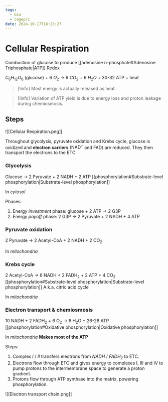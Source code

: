 ```yaml
---
tags:
  - bio
  - cegep/1
date: 2024-10-17T16:25:27
---
```


# Cellular Respiration

Combustion of glucose to produce [[adenosine n-phosphate#Adenosine Triphosphate|ATP]]
Redox

$C_6H_{12}O_6$ (glucose) + 6 $O_2$ -> 6 $CO_2$ + 6 $H_2O$ + 30-32 ATP + heat

> [!info] Most energy is actually released as heat.

> [!info] Variation of ATP yield is due to energy loss and proton leakage during chemiosmosis.

## Steps

![[Cellular Respiration.png]]

Throughout glycolysis, pyruvate oxidation and Krebs cycle, glucose is oxidized and **electron carriers** ($\mathrm{NAD^+}$ and $\mathrm{FAD}$) are reduced. They then transport the electrons to the ETC. 

### Glycolysis

Glucose -> 2 Pyruvate + 2 $\mathrm{NADH}$ + 2 ATP
[[phosphorylation#Substrate-level phosphorylation|Substrate-level phosphorylation]]

In *cytosol*

Phases:

1. Energy *investment* phase: glucose + 2 ATP -> 2 G3P
2. Energy *payoff* phase: 2 G3P -> 2 Pyruvate + 2 $\mathrm{NADH}$ + 4 ATP

### Pyruvate oxidation

2 Pyruvate -> 2 Acetyl-CoA + 2 $\mathrm{NADH}$ + 2 $\mathrm{CO_2}$

In *mitochondria*

### Krebs cycle

2 Acetyl-CoA -> 6 $\mathrm{NADH}$ + 2 $\mathrm{FADH_2}$ + 2 ATP + 4 $\mathrm{CO_2}$
[[phosphorylation#Substrate-level phosphorylation|Substrate-level phosphorylation]]
A.k.a. citric acid cycle

In *mitochondria*

### Electron transport & chemiosmosis

10 $\mathrm{NADH}$ + 2 $\mathrm{FADH_2}$ + 6 $\mathrm{O_2}$ -> 6 $\mathrm{H_2O}$ + 26-28 ATP
[[phosphorylation#Oxidative phosphorylation|Oxidative phosphorylation]]

In *mitochondria*
**Makes most of the ATP**

Steps:

1. Complex *I* / *II* transfers electrons from *$\mathrm{NADH}$* / *$\mathrm{FADH_2}$* to ETC.
2. Electrons flow through ETC and gives energy to complexes I, III and IV to pump protons to the intermembrane space to generate a proton gradient.
3. Protons flow through ATP synthase into the matrix, powering phosphorylation.

![[Electron transport chain.png]]